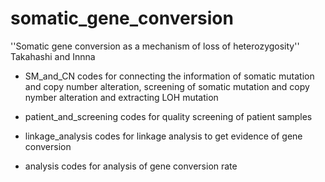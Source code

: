 # somatic_gene_conversion
''Somatic gene conversion as a mechanism of loss of heterozygosity''  
Takahashi and Innna

- SM_and_CN
codes for connecting the information of somatic mutation and copy number alteration, screening of somatic mutation and copy nymber alteration and extracting LOH mutation

- patient_and_screening
codes for quality screening of patient samples

- linkage_analysis
codes for linkage analysis to get evidence of gene conversion

- analysis 
codes for analysis of gene conversion rate
